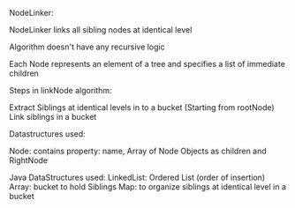 NodeLinker:

NodeLinker links all sibling nodes at identical level

Algorithm doesn't have any recursive logic

Each Node represents an element of a tree and specifies a list of immediate children

Steps in linkNode algorithm:

Extract Siblings at identical levels in to a bucket (Starting from rootNode)
Link siblings in a bucket

Datastructures used:

Node: contains property: name, Array of Node Objects as children and RightNode

Java DataStructures used:
LinkedList: Ordered List (order of insertion) 
Array: bucket to hold Siblings
Map: to organize siblings at identical level in a bucket


